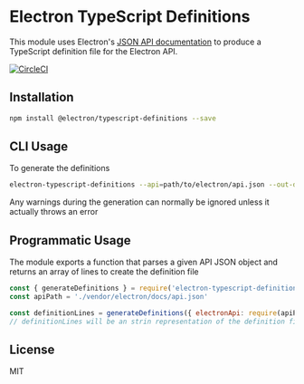 # Electron TypeScript Definitions

This module uses Electron's [JSON API documentation](https://github.com/electron/docs-parser) to produce a TypeScript definition file for the Electron API.

[![CircleCI](https://dl.circleci.com/status-badge/img/gh/electron/typescript-definitions/tree/main.svg?style=shield)](https://dl.circleci.com/status-badge/redirect/gh/electron/typescript-definitions/tree/main)

## Installation

```sh
npm install @electron/typescript-definitions --save
```

## CLI Usage

To generate the definitions

```sh
electron-typescript-definitions --api=path/to/electron/api.json --out-dir=path/to/out/dir
```

Any warnings during the generation can normally be ignored unless it actually throws
an error

## Programmatic Usage

The module exports a function that parses a given API JSON object and returns
an array of lines to create the definition file

```js
const { generateDefinitions } = require('electron-typescript-definitions')
const apiPath = './vendor/electron/docs/api.json'

const definitionLines = generateDefinitions({ electronApi: require(apiPath) })
// definitionLines will be an strin representation of the definition file
```

## License

MIT
